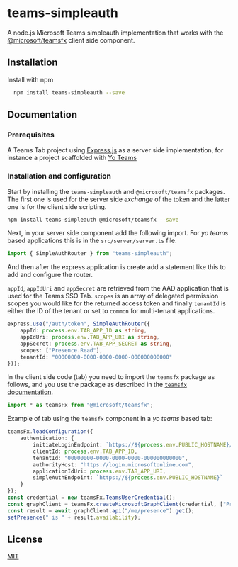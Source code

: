 
# teams-simpleauth

A node.js Microsoft Teams simpleauth implementation that works with the [@microsoft/teamsfx](https://www.npmjs.com/package/@microsoft/teamsfx) client side component.

## Installation 

Install with npm

```bash 
  npm install teams-simpleauth --save
```
    
## Documentation

### Prerequisites

A Teams Tab project using [Express.js](http://expressjs.com/) as a server side implementation, for instance a project scaffolded with [Yo Teams](https://aka.ms/yoteams)

### Installation and configuration

Start by installing the `teams-simpleauth` and `@microsoft/teamsfx` packages. The first one is used for the server side *exchange* of the token and the latter one is for the client side scripting.

``` bash
npm install teams-simpleauth @microsoft/teamsfx --save
```

Next, in your server side component add the following import. For *yo teams* based applications this is in the `src/server/server.ts` file.

``` Typescript
import { SimpleAuthRouter } from "teams-simpleauth";
```

And then after the express application is create add a statement like this to add and configure the router.

`appId`, `appIdUri` and `appSecret` are retrieved from the AAD application that is used for the Teams SSO Tab. `scopes` is an array of delegated permission scopes you would like for the returned access token and finally `tenantId` is either the ID of the tenant or set to `common` for multi-tenant applications.

``` Typescript
express.use("/auth/token", SimpleAuthRouter({
    appId: process.env.TAB_APP_ID as string,
    appIdUri: process.env.TAB_APP_URI as string,
    appSecret: process.env.TAB_APP_SECRET as string,
    scopes: ["Presence.Read"],
    tenantId: "00000000-0000-0000-0000-000000000000"
}));
```

In the client side code (tab) you need to import the `teamsfx` package as follows, and you use the package as described in the [`teamsfx` documentation](https://www.npmjs.com/package/@microsoft/teamsfx).

``` Typescript
import * as teamsFx from "@microsoft/teamsfx";
```


Example of tab using the `teamsfx` component in a *yo teams* based tab:

``` TypeScript
teamsFx.loadConfiguration({
    authentication: {
        initiateLoginEndpoint: `https://${process.env.PUBLIC_HOSTNAME}/ile`,
        clientId: process.env.TAB_APP_ID,
        tenantId: "00000000-0000-0000-0000-000000000000",
        authorityHost: "https://login.microsoftonline.com",
        applicationIdUri: process.env.TAB_APP_URI,
        simpleAuthEndpoint: `https://${process.env.PUBLIC_HOSTNAME}`
    }
});
const credential = new teamsFx.TeamsUserCredential();
const graphClient = teamsFx.createMicrosoftGraphClient(credential, ["Presence.Read"]);
const result = await graphClient.api("/me/presence").get();
setPresence(" is " + result.availability);
```
  
## License

[MIT](https://choosealicense.com/licenses/mit/)

  